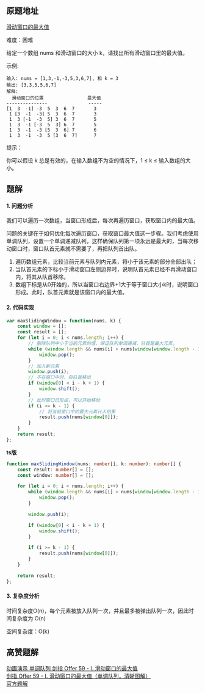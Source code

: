 ## 原题地址
[滑动窗口的最大值](https://leetcode-cn.com/problems/hua-dong-chuang-kou-de-zui-da-zhi-lcof/)

难度：困难

给定一个数组 nums 和滑动窗口的大小 k，请找出所有滑动窗口里的最大值。

示例:
```
输入: nums = [1,3,-1,-3,5,3,6,7], 和 k = 3
输出: [3,3,5,5,6,7] 
解释: 
  滑动窗口的位置                最大值
---------------               -----
[1  3  -1] -3  5  3  6  7       3
 1 [3  -1  -3] 5  3  6  7       3
 1  3 [-1  -3  5] 3  6  7       5
 1  3  -1 [-3  5  3] 6  7       5
 1  3  -1  -3 [5  3  6] 7       6
 1  3  -1  -3  5 [3  6  7]      7

```

提示：

你可以假设 k 总是有效的，在输入数组不为空的情况下，1 ≤ k ≤ 输入数组的大小。


## 题解
#### 1. 问题分析
我们可以遍历一次数组，当窗口形成后，每次再遍历窗口，获取窗口内的最大值。

问题的关键在于如何优化每次遍历窗口，获取窗口最大值这一步骤。我们考虑使用单调队列，设置一个单调递减队列，这样确保队列第一项永远是最大的，当每次移动窗口时，窗口队首元素就不需要了，再把队列首出队。

1. 遍历数组元素，比较当前元素与队列内元素，将小于该元素的部分全部出队；
2. 当队首元素的下标小于滑动窗口左侧边界时，说明队首元素已经不再滑动窗口内，将其从队首移除。
3. 数组下标是从0开始的，所以当窗口右边界+1大于等于窗口大小k时，说明窗口形成。此时，队首元素就是该窗口内的最大值。


#### 2. 代码实现
```js
var maxSlidingWindow = function(nums, k) {
    const window = [];
    const result = [];
    for (let i = 0; i < nums.length; i++) {
        // 删除队列中小于当前元素的值，保证队列单调递减，队首是最大元素。
        while (window.length && nums[i] > nums[window[window.length - 1]]) {
            window.pop();
        }
        // 加入新元素
        window.push(i);
        // 不在窗口中时，将队首移出
        if (window[0] < i - k + 1) {
            window.shift();
        }
        // 此时窗口已形成，可以开始移动
        if (i >= k - 1) {
            // 将当前窗口中的最大元素计入结果
            result.push(nums[window[0]]);
        }
    }
    return result;
};
```

**ts版**
```ts
function maxSlidingWindow(nums: number[], k: number): number[] {
    const result: number[] = [];
    const window: number[] = [];

    for (let i = 0; i < nums.length; i++) {
        while (window.length && nums[i] > nums[window[window.length - 1]]) {
            window.pop();
        }

        window.push(i);

        if (window[0] < i - k + 1) {
            window.shift();
        }

        if (i >= k - 1) {
            result.push(nums[window[0]]);
        }
    }

    return result;
};
```

#### 3. 复杂度分析
时间复杂度O(n)，每个元素被放入队列一次，并且最多被弹出队列一次，因此时间复杂度为 O(n)

空间复杂度：O(k)

## 高赞题解
[动画演示 单调队列 剑指 Offer 59 - I. 滑动窗口的最大值](https://leetcode-cn.com/problems/hua-dong-chuang-kou-de-zui-da-zhi-lcof/solution/dong-hua-yan-shi-dan-diao-dui-lie-jian-z-unpy/)  
[剑指 Offer 59 - I. 滑动窗口的最大值（单调队列，清晰图解）](https://leetcode-cn.com/problems/hua-dong-chuang-kou-de-zui-da-zhi-lcof/solution/mian-shi-ti-59-i-hua-dong-chuang-kou-de-zui-da-1-6/)  
[官方题解](https://leetcode-cn.com/problems/hua-dong-chuang-kou-de-zui-da-zhi-lcof/solution/hua-dong-chuang-kou-de-zui-da-zhi-by-lee-ymyo/)

